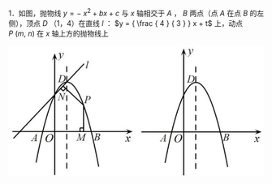 1．如图，抛物线 $y = - \ x ^ { 2 } + b x + c$ 与 $x$ 轴相交于 $A$ ， $B$ 两点（点 $A$ 在点 $B$ 的左侧），顶点 $D$ （1，4）在直线 $l$ ： $y = { \frac { 4 } { 3 } } x + t$ 上，动点 $P ~ ( m , ~ n )$ 在 $x$ 轴上方的抛物线上

![](<../../qs_image_DB/专题3-1_二次函数中的10类定值、定点问题（解析版）/452fc8a94ce2a56f824e03e3617b843bee249e20e6c184a69f881e3fd2432a76.jpg>)  
